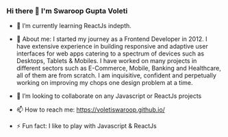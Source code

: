 ### Hi there 👋 I'm Swaroop Gupta Voleti

- 🌱 I’m currently learning ReactJs indepth.

- 💬 About me: I started my journey as a Frontend Developer in 2012. I have extensive experience in building responsive and adaptive user interfaces for web apps catering to a spectrum of devices such as Desktops, Tablets & Mobiles. I have worked on many projects in different sectors such as E-Commerce, Mobile, Banking and Healthcare, all of them are from scratch. I am inquisitive, confident and perpetually working on improving my chops one design problem at a time.

- 👯 I’m looking to collaborate on any Javascript or ReactJs projects

- 📫 How to reach me: https://voletiswaroop.github.io/

- ⚡ Fun fact: I like to play with Javascript & ReactJs

